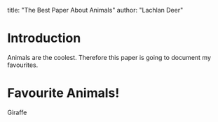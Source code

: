 title: "The Best Paper About Animals"
author: "Lachlan Deer"

# Introduction 

Animals are the coolest. 
Therefore this paper is going to document my favourites.

# Favourite Animals!

Giraffe
